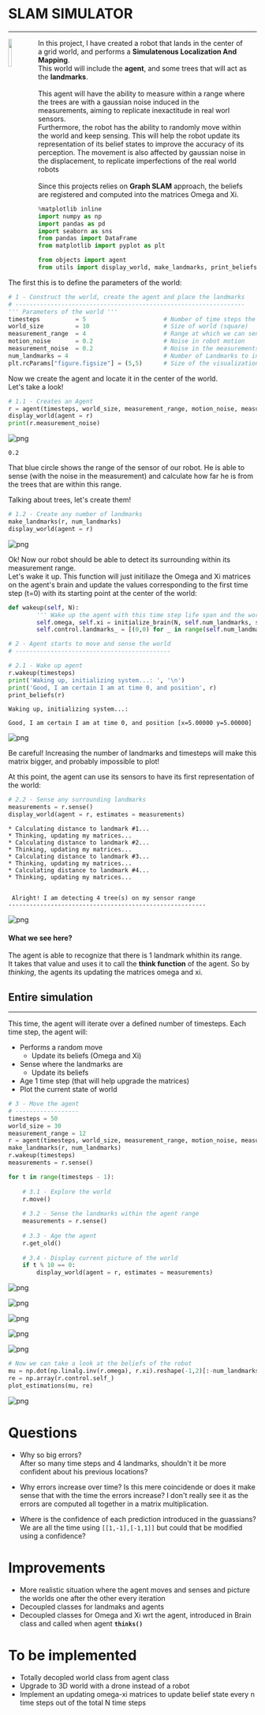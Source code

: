 
# SLAM SIMULATOR
---


<img style="float: left; height: 12%; width: 12%" src="https://scontent.fzty2-1.fna.fbcdn.net/v/t1.0-9/38032795_10214660582261300_487980573420158976_n.jpg?_nc_cat=0&oh=f931a6f87eef7abdc99a500c9d63f842&oe=5BCCD7E1">

<div class=text-justify style=margin-right:20px style=margin-left:20px>
In this project, I have created a robot that lands in the center of a grid world, and performs a <b>Simulatenous Localization And Mapping</b>.<br>This world will include the <b>agent</b>, and some trees that will act as the <b>landmarks</b>.  
<br><br>  
This agent will have the ability to measure within a range where the trees are with a gaussian noise induced in the measurements, aiming to replicate inexactitude in real worl sensors. <br>  
Furthermore, the robot has the ability to randomly move within the world and keep sensing. This will help the robot update its representation of its belief states to improve the accuracy of its perception. The movement is also affected by gaussian noise in the displacement, to replicate imperfections of the real world robots
<br><br>
Since this projects relies on <b>Graph SLAM</b> approach, the beliefs are registered and computed into the matrices Omega and Xi.
</div>


```python
%matplotlib inline
import numpy as np
import pandas as pd
import seaborn as sns
from pandas import DataFrame
from matplotlib import pyplot as plt

from objects import agent
from utils import display_world, make_landmarks, print_beliefs, plot_estimations
```

The first this is to define the parameters of the world:


```python
# 1 - Construct the world, create the agent and place the landmarks
# -----------------------------------------------------------------
''' Parameters of the world '''
timesteps          = 5                      # Number of time steps the agent will live
world_size         = 10                     # Size of world (square)
measurement_range  = 4                      # Range at which we can sense landmarks
motion_noise       = 0.2                    # Noise in robot motion
measurement_noise  = 0.2                    # Noise in the measurements
num_landmarks = 4                           # Number of Landmarks to include in the world
plt.rcParams["figure.figsize"] = (5,5)      # Size of the visualization of the simulation
```

Now we create the agent and locate it in the center of the world.  
Let's take a look!


```python
# 1.1 - Creates an Agent
r = agent(timesteps, world_size, measurement_range, motion_noise, measurement_noise, comments=True) # allow agent to tell what he is doing
display_world(agent = r)
print(r.measurement_noise)
```


![png](Simulator/output_5_0.png)


    0.2


That blue circle shows the range of the sensor of our robot. He is able to sense (with the noise in the measurement) and calculate how far he is from the trees that are within this range.   

Talking about trees, let's create them!


```python
# 1.2 - Create any number of landmarks
make_landmarks(r, num_landmarks)
display_world(agent = r)
```


![png](output_7_0.png)


<div class=text-justify>
Ok! Now our robot should be able to detect its surrounding within its measurement range. <br>
Let's wake it up. This function will just initiliaze the Omega and Xi matrices on the agent's brain and update the values corresponding to the first time step (t=0) with its starting point at the center of the world:
<div>

```python
def wakeup(self, N):
        ''' Wake up the agent with this time step life span and the world he is in '''
        self.omega, self.xi = initialize_brain(N, self.num_landmarks, self.world_size)
        self.control.landmarks_ = [(0,0) for _ in range(self.num_landmarks)]
```


```python
# 2 - Agent starts to move and sense the world 
# --------------------------------------------

# 2.1 - Wake up agent
r.wakeup(timesteps)
print('Waking up, initializing system...: ', '\n')
print('Good, I am certain I am at time 0, and position', r)
print_beliefs(r)
```

    Waking up, initializing system...:  
    
    Good, I am certain I am at time 0, and position [x=5.00000 y=5.00000]



![png](Simulator/output_9_1.png)


Be careful! Increasing the number of landmarks and timesteps will make this matrix bigger, and probably impossible to plot!

At this point, the agent can use its sensors to have its first representation of the world:


```python
# 2.2 - Sense any surrounding landmarks
measurements = r.sense()
display_world(agent = r, estimates = measurements)
```

    * Calculating distance to landmark #1...
    * Thinking, updating my matrices...
    * Calculating distance to landmark #2...
    * Thinking, updating my matrices...
    * Calculating distance to landmark #3...
    * Thinking, updating my matrices...
    * Calculating distance to landmark #4...
    * Thinking, updating my matrices...
    
    
     Alright! I am detecting 4 tree(s) on my sensor range
    --------------------------------------------------------



![png](Simulator/output_12_1.png)


#### What we see here?
The agent is able to recognize that there is 1 landmark whithin its range.  
It takes that value and uses it to call the **think function** of the agent. So by *thinking*, the agents its updating the matrices omega and xi.

## Entire simulation
---

This time, the agent will iterate over a defined number of timesteps. 
Each time step, the agent will:

- Performs a random move
    - Update its beliefs (Omega and Xi)
- Sense where the landmarks are
    - Update its beliefs
- Age 1 time step (that will help upgrade the matrices)
- Plot the current state of world


```python
# 3 - Move the agent
# ------------------
timesteps = 50
world_size = 30
measurement_range = 12
r = agent(timesteps, world_size, measurement_range, motion_noise, measurement_noise, comments=False) # Deactivate comments of the agent
make_landmarks(r, num_landmarks)
r.wakeup(timesteps)
measurements = r.sense()

for t in range(timesteps - 1):
    
    # 3.1 - Explore the world
    r.move()
    
    # 3.2 - Sense the landmarks within the agent range
    measurements = r.sense()
    
    # 3.3 - Age the agent
    r.get_old()
    
    # 3.4 - Display current picture of the world
    if t % 10 == 0:
        display_world(agent = r, estimates = measurements)
```


![png](Simulator/output_15_0.png)



![png](Simulator/output_15_1.png)



![png](Simulator/output_15_2.png)



![png](Simulator/output_15_3.png)



![png](Simulator/output_15_4.png)



```python
# Now we can take a look at the beliefs of the robot
mu = np.dot(np.linalg.inv(r.omega), r.xi).reshape(-1,2)[:-num_landmarks,:] # Calculate the estimates
re = np.array(r.control.self_)                                             # Grab the real positions stored in the agent
plot_estimations(mu, re)
```


![png](Simulator/output_16_0.png)


# Questions

- Why so big errors?  
After so many time steps and 4 landmarks, shouldn't it be more confident about his previous locations?  
   
   
- Why errors increase over time?
Is this mere coincidende or does it make sense that with the time the errors increase? I don't really see it as the errors are computed all together in a matrix multiplication.  
  
  
- Where is the confidence of each prediction introduced in the guassians?  
We are all the time using ```[[1,-1],[-1,1]]``` but could that be modified using a confidence?  


# Improvements
- More realistic situation where the agent moves and senses and picture the worlds one after the other every iteration
- Decoupled classes for landmaks and agents
- Decoupled classes for Omega and Xi wrt the agent, introduced in Brain class and called when agent **```thinks()```**

# To be implemented
- Totally decopled world class from agent class
- Upgrade to 3D world with a drone instead of a robot
- Implement an updating omega-xi matrices to update belief state every n time steps out of the total N time steps
